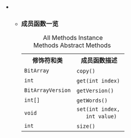 <div class="summary">
<ul class="blockList">
<li class="blockList">
<!-- ========== METHOD SUMMARY =========== -->
<ul class="blockList">
<li class="blockList"><a name="method.summary">
<!--   -->
</a>
<h3>成员函数一览</h3>
<table class="memberSummary" border="0" cellpadding="3" cellspacing="0" summary="Method Summary table, listing methods, and an explanation">
<caption><span id="t0" class="activeTableTab"><span>All Methods</span><span class="tabEnd"> </span></span><span id="t2" class="tableTab"><span><a >Instance Methods</a></span><span class="tabEnd"> </span></span><span id="t3" class="tableTab"><span><a >Abstract Methods</a></span><span class="tabEnd"> </span></span></caption>
<tr>
<th>修饰符和类</th>
<th>成员函数描述</th>
</tr>
<tr id="i0" class="altColor">
<td class="colFirst"><code><a  title="interface in cn.nukkit.level.util">BitArray</a></code></td>
<td class="colLast"><code><span class="memberNameLink"><a >copy</a></span>()</code> </td>
</tr>
<tr id="i1" class="rowColor">
<td class="colFirst"><code>int</code></td>
<td class="colLast"><code><span class="memberNameLink"><a >get</a></span>(int index)</code> </td>
</tr>
<tr id="i2" class="altColor">
<td class="colFirst"><code><a  title="enum in cn.nukkit.level.util">BitArrayVersion</a></code></td>
<td class="colLast"><code><span class="memberNameLink"><a >getVersion</a></span>()</code> </td>
</tr>
<tr id="i3" class="rowColor">
<td class="colFirst"><code>int[]</code></td>
<td class="colLast"><code><span class="memberNameLink"><a >getWords</a></span>()</code> </td>
</tr>
<tr id="i4" class="altColor">
<td class="colFirst"><code>void</code></td>
<td class="colLast"><code><span class="memberNameLink"><a >set</a></span>(int index,
   int value)</code> </td>
</tr>
<tr id="i5" class="rowColor">
<td class="colFirst"><code>int</code></td>
<td class="colLast"><code><span class="memberNameLink"><a >size</a></span>()</code> </td>
</tr>
</table>
</li>
</ul>
</li>
</ul>
</div>
